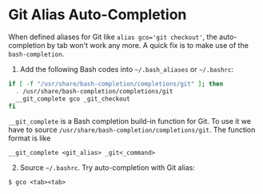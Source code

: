 # Git Alias Auto-Completion

When defined aliases for Git like `alias gco='git checkout'`, the auto-completion by tab won't work any more. A quick fix is to make use of the `bash-completion`.

1. Add the following Bash codes into `~/.bash_aliases` or `~/.bashrc`:

  ```bash
  if [ -f "/usr/share/bash-completion/completions/git" ]; then
    . /usr/share/bash-completion/completions/git
    __git_complete gco _git_checkout
  fi
  ```

  `__git_complete` is a Bash completion build-in function for Git. To use it we have to source `/usr/share/bash-completion/completions/git`. The function format is like

  ```
  __git_complete <git_alias> _git<_command>
  ```

2. Source `~/.bashrc`. Try auto-completion with Git alias:

  ```console
  $ gco <tab><tab>
  ```

